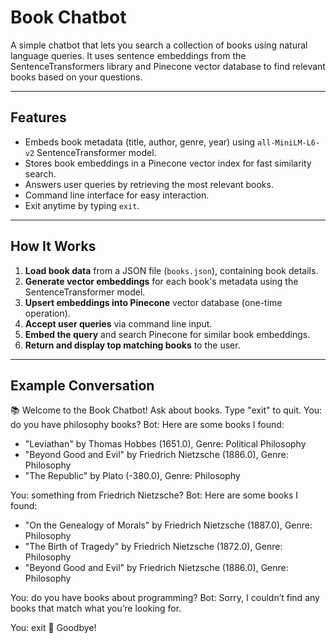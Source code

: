 # Book Chatbot

A simple chatbot that lets you search a collection of books using natural language queries. It uses sentence embeddings from the SentenceTransformers library and Pinecone vector database to find relevant books based on your questions.

---

## Features

- Embeds book metadata (title, author, genre, year) using `all-MiniLM-L6-v2` SentenceTransformer model.
- Stores book embeddings in a Pinecone vector index for fast similarity search.
- Answers user queries by retrieving the most relevant books.
- Command line interface for easy interaction.
- Exit anytime by typing `exit`.

---

## How It Works

1. **Load book data** from a JSON file (`books.json`), containing book details.
2. **Generate vector embeddings** for each book's metadata using the SentenceTransformer model.
3. **Upsert embeddings into Pinecone** vector database (one-time operation).
4. **Accept user queries** via command line input.
5. **Embed the query** and search Pinecone for similar book embeddings.
6. **Return and display top matching books** to the user.

---

## Example Conversation

📚 Welcome to the Book Chatbot! Ask about books. Type "exit" to quit.
You: do you have philosophy books? 
Bot: Here are some books I found:
- "Leviathan" by Thomas Hobbes (1651.0), Genre: Political Philosophy
- "Beyond Good and Evil" by Friedrich Nietzsche (1886.0), Genre: Philosophy
- "The Republic" by Plato (-380.0), Genre: Philosophy

You: something from Friedrich Nietzsche?
Bot: Here are some books I found:
- "On the Genealogy of Morals" by Friedrich Nietzsche (1887.0), Genre: Philosophy
- "The Birth of Tragedy" by Friedrich Nietzsche (1872.0), Genre: Philosophy
- "Beyond Good and Evil" by Friedrich Nietzsche (1886.0), Genre: Philosophy

You: do you have books about programming?
Bot: Sorry, I couldn’t find any books that match what you’re looking for.

You: exit
👋 Goodbye!

